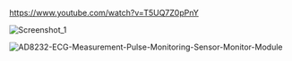 https://www.youtube.com/watch?v=T5UQ7Z0pPnY

![Screenshot_1](https://github.com/user-attachments/assets/9b0aa250-a91d-49f3-b156-c11efa22d53d)

![AD8232-ECG-Measurement-Pulse-Monitoring-Sensor-Monitor-Module](https://github.com/user-attachments/assets/f3034af2-28c5-4b86-aae0-fef46f191029)
